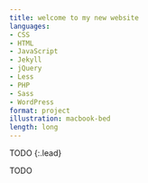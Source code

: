 ```yaml
---
title: welcome to my new website
languages:
- CSS
- HTML
- JavaScript
- Jekyll
- jQuery
- Less
- PHP
- Sass
- WordPress
format: project
illustration: macbook-bed
length: long
---
```


TODO
{:.lead}
<!--more-->

TODO
